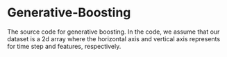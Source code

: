 # Generative-Boosting
The source code for generative boosting. In the code, we assume that our dataset is a 2d array where the horizontal axis and  vertical axis represents for time step and features, respectively.
